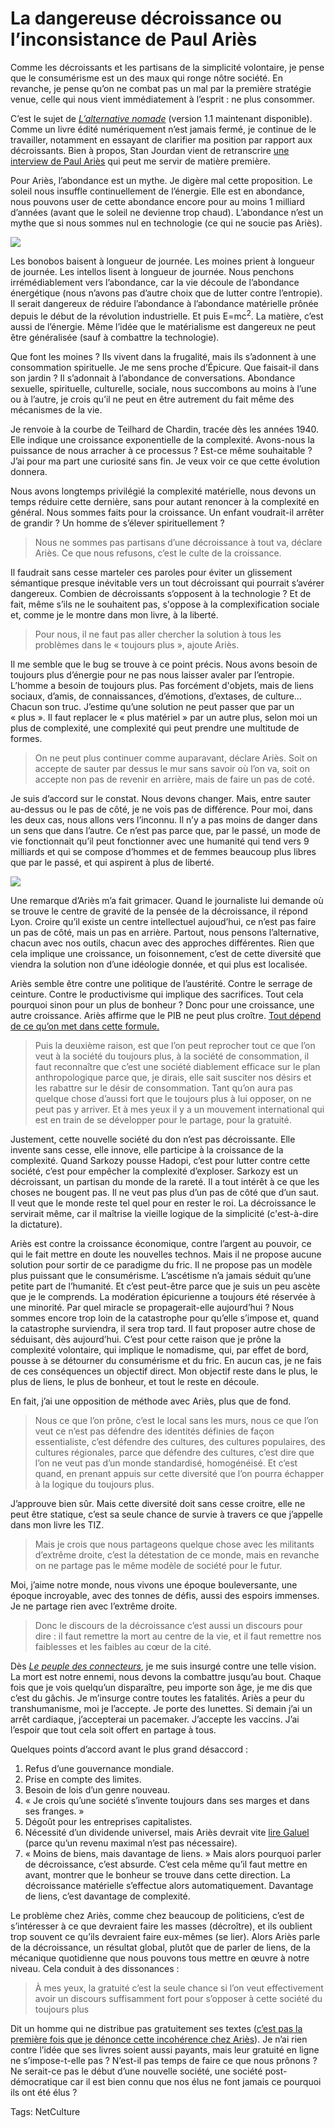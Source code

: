 # La dangereuse décroissance ou l’inconsistance de Paul Ariès

Comme les décroissants et les partisans de la simplicité volontaire, je pense que le consumérisme est un des maux qui ronge nôtre société. En revanche, je pense qu’on ne combat pas un mal par la première stratégie venue, celle qui nous vient immédiatement à l’esprit : ne plus consommer.<span id="more-19048"></span>

C’est le sujet de [*L’alternative nomade*](http://blog.tcrouzet.com/alternative-nomade/) (version 1.1 maintenant disponible). Comme un livre édité numériquement n’est jamais fermé, je continue de le travailler, notamment en essayant de clarifier ma position par rapport aux décroissants. Bien à propos, Stan Jourdan vient de retranscrire [une interview de Paul Ariès](http://www.tetedequenelle.fr/2010/08/paul-aries-decroissance/) qui peut me servir de matière première.

Pour Ariès, l’abondance est un mythe. Je digère mal cette proposition. Le soleil nous insuffle continuellement de l’énergie. Elle est en abondance, nous pouvons user de cette abondance encore pour au moins 1 milliard d’années (avant que le soleil ne devienne trop chaud). L’abondance n’est un mythe que si nous sommes nul en technologie (ce qui ne soucie pas Ariès).

![](http://blog.tcrouzet.comhttps://tcrouzet.com/images_tc/2010/09/Phen-Hum-fig.gif)

Les bonobos baisent à longueur de journée. Les moines prient à longueur de journée. Les intellos lisent à longueur de journée. Nous penchons irrémédiablement vers l’abondance, car la vie découle de l’abondance énergétique (nous n’avons pas d’autre choix que de lutter contre l’entropie). Il serait dangereux de réduire l’abondance à l’abondance matérielle prônée depuis le début de la révolution industrielle. Et puis E=mc<sup>2</sup>. La matière, c’est aussi de l’énergie. Même l’idée que le matérialisme est dangereux ne peut être généralisée (sauf à combattre la technologie).

Que font les moines ? Ils vivent dans la frugalité, mais ils s’adonnent à une consommation spirituelle. Je me sens proche d’Épicure. Que faisait-il dans son jardin ? Il s’adonnait à l’abondance de conversations. Abondance sexuelle, spirituelle, culturelle, sociale, nous succombons au moins à l’une ou à l’autre, je crois qu’il ne peut en être autrement du fait même des mécanismes de la vie.

Je renvoie à la courbe de Teilhard de Chardin, tracée dès les années 1940. Elle indique une croissance exponentielle de la complexité. Avons-nous la puissance de nous arracher à ce processus ? Est-ce même souhaitable ? J’ai pour ma part une curiosité sans fin. Je veux voir ce que cette évolution donnera.

Nous avons longtemps privilégié la complexité matérielle, nous devons un temps réduire cette dernière, sans pour autant renoncer à la complexité en général. Nous sommes faits pour la croissance. Un enfant voudrait-il arrêter de grandir ? Un homme de s’élever spirituellement ?

> Nous ne sommes pas partisans d’une décroissance à tout va, déclare Ariès. Ce que nous refusons, c’est le culte de la croissance.

Il faudrait sans cesse marteler ces paroles pour éviter un glissement sémantique presque inévitable vers un tout décroissant qui pourrait s’avérer dangereux. Combien de décroissants s’opposent à la technologie ? Et de fait, même s’ils ne le souhaitent pas, s'oppose à la complexification sociale et, comme je le montre dans mon livre, à la liberté.

> Pour nous, il ne faut pas aller chercher la solution à tous les problèmes dans le « toujours plus », ajoute Ariès.

Il me semble que le bug se trouve à ce point précis. Nous avons besoin de toujours plus d’énergie pour ne pas nous laisser avaler par l’entropie. L’homme a besoin de toujours plus. Pas forcément d'objets, mais de liens sociaux, d’amis, de connaissances, d’émotions, d’extases, de culture… Chacun son truc. J’estime qu’une solution ne peut passer que par un « plus ». Il faut replacer le « plus matériel » par un autre plus, selon moi un plus de complexité, une complexité qui peut prendre une multitude de formes.

> On ne peut plus continuer comme auparavant, déclare Ariès. Soit on accepte de sauter par dessus le mur sans savoir où l’on va, soit on accepte non pas de revenir en arrière, mais de faire un pas de coté.

Je suis d’accord sur le constat. Nous devons changer. Mais, entre sauter au-dessus ou le pas de côté, je ne vois pas de différence. Pour moi, dans les deux cas, nous allons vers l’inconnu. Il n’y a pas moins de danger dans un sens que dans l’autre. Ce n’est pas parce que, par le passé, un mode de vie fonctionnait qu’il peut fonctionner avec une humanité qui tend vers 9 milliards et qui se compose d’hommes et de femmes beaucoup plus libres que par le passé, et qui aspirent à plus de liberté.

![](http://blog.tcrouzet.comhttps://tcrouzet.com/images_tc/2010/09/Freedom_In_World1-450x313.jpg)

Une remarque d’Ariès m’a fait grimacer. Quand le journaliste lui demande où se trouve le centre de gravité de la pensée de la décroissance, il répond Lyon. Croire qu’il existe un centre intellectuel aujoud’hui, ce n’est pas faire un pas de côté, mais un pas en arrière. Partout, nous pensons l’alternative, chacun avec nos outils, chacun avec des approches différentes. Rien que cela implique une croissance, un foisonnement, c’est de cette diversité que viendra la solution non d’une idéologie donnée, et qui plus est localisée.

Ariès semble être contre une politique de l’austérité. Contre le serrage de ceinture. Contre le productivisme qui implique des sacrifices. Tout cela pourquoi sinon pour un plus de bonheur ? Donc pour une croissance, une autre croissance. Ariès affirme que le PIB ne peut plus croître. [Tout dépend de ce qu’on met dans cette formule.](http://blog.tcrouzet.com/2006/05/30/croissance-illusoire/)

> Puis la deuxième raison, est que l’on peut reprocher tout ce que l’on veut à la société du toujours plus, à la société de consommation, il faut reconnaître que c’est une société diablement efficace sur le plan anthropologique parce que, je dirais, elle sait susciter nos désirs et les rabattre sur le désir de consommation. Tant qu’on aura pas quelque chose d’aussi fort que le toujours plus à lui opposer, on ne peut pas y arriver. Et à mes yeux il y a un mouvement international qui est en train de se développer pour le partage, pour la gratuité.

Justement, cette nouvelle société du don n’est pas décroissante. Elle invente sans cesse, elle innove, elle participe à la croissance de la complexité. Quand Sarkozy pousse Hadopi, c’est pour lutter contre cette société, c’est pour empêcher la complexité d’exploser. Sarkozy est un décroissant, un partisan du monde de la rareté. Il a tout intérêt à ce que les choses ne bougent pas. Il ne veut pas plus d’un pas de côté que d’un saut. Il veut que le monde reste tel quel pour en rester le roi. La décroissance le servirait même, car il maîtrise la vieille logique de la simplicité (c'est-à-dire la dictature).

Ariès est contre la croissance économique, contre l’argent au pouvoir, ce qui le fait mettre en doute les nouvelles technos. Mais il ne propose aucune solution pour sortir de ce paradigme du fric. Il ne propose pas un modèle plus puissant que le consumérisme. L’ascétisme n’a jamais séduit qu’une petite part de l’humanité. Et c’est peut-être parce que je suis un peu ascète que je le comprends. La modération épicurienne a toujours été réservée à une minorité. Par quel miracle se propagerait-elle aujourd’hui ? Nous sommes encore trop loin de la catastrophe pour qu’elle s’impose et, quand la catastrophe surviendra, il sera trop tard. Il faut proposer autre chose de séduisant, dès aujourd’hui. C’est pour cette raison que je prône la complexité volontaire, qui implique le nomadisme, qui, par effet de bord, pousse à se détourner du consumérisme et du fric. En aucun cas, je ne fais de ces conséquences un objectif direct. Mon objectif reste dans le plus, le plus de liens, le plus de bonheur, et tout le reste en découle.

En fait, j’ai une opposition de méthode avec Ariès, plus que de fond.

> Nous ce que l’on prône, c’est le local sans les murs, nous ce que l’on veut ce n’est pas défendre des identités définies de façon essentialiste, c’est défendre des cultures, des cultures populaires, des cultures régionales, parce que défendre des cultures, c’est dire que l’on ne veut pas d’un monde standardisé, homogénéisé. Et c’est quand, en prenant appuis sur cette diversité que l’on pourra échapper à la logique du toujours plus.

J’approuve bien sûr. Mais cette diversité doit sans cesse croitre, elle ne peut être statique, c’est sa seule chance de survie à travers ce que j’appelle dans mon livre les TIZ.

> Mais je crois que nous partageons quelque chose avec les militants d’extrême droite, c’est la détestation de ce monde, mais en revanche on ne partage pas le même modèle de société pour le futur.

Moi, j’aime notre monde, nous vivons une époque bouleversante, une époque incroyable, avec des tonnes de défis, aussi des espoirs immenses. Je ne partage rien avec l’extrême droite.

> Donc le discours de la décroissance c’est aussi un discours pour dire : il faut remettre la mort au centre de la vie, et il faut remettre nos faiblesses et les faibles au cœur de la cité.

Dès [*Le peuple des connecteurs*](http://blog.tcrouzet.com/le-peuple-des-connecteurs/), je me suis insurgé contre une telle vision. La mort est notre ennemi, nous devons la combattre jusqu’au bout. Chaque fois que je vois quelqu’un disparaître, peu importe son âge, je me dis que c’est du gâchis. Je m’insurge contre toutes les fatalités. Ariès a peur du transhumanisme, moi je l’accepte. Je porte des lunettes. Si demain j’ai un arrêt cardiaque, j’accepterai un pacemaker. J’accepte les vaccins. J’ai l’espoir que tout cela soit offert en partage à tous.

Quelques points d’accord avant le plus grand désaccord :

1. Refus d’une gouvernance mondiale.
2. Prise en compte des limites.
3. Besoin de lois d’un genre nouveau.
4. « Je crois qu’une société s’invente toujours dans ses marges et dans ses franges. »
5. Dégoût pour les entreprises capitalistes.
6. Nécessité d’un dividende universel, mais Ariès devrait vite [lire Galuel](http://www.creationmonetaire.info/) (parce qu’un revenu maximal n’est pas nécessaire).
7. « Moins de biens, mais davantage de liens. » Mais alors pourquoi parler de décroissance, c’est absurde. C’est cela même qu’il faut mettre en avant, montrer que le bonheur se trouve dans cette direction. La décroissance matérielle s’effectue alors automatiquement. Davantage de liens, c’est davantage de complexité.

Le problème chez Ariès, comme chez beaucoup de politiciens, c’est de s’intéresser à ce que devraient faire les masses (décroître), et ils oublient trop souvent ce qu’ils devraient faire eux-mêmes (se lier). Alors Ariès parle de la décroissance, un résultat global, plutôt que de parler de liens, de la mécanique quotidienne que nous pouvons tous mettre en œuvre à notre niveau. Cela conduit à des dissonances :

> À mes yeux, la gratuité c’est la seule chance si l’on veut effectivement avoir un discours suffisamment fort pour s’opposer à cette société du toujours plus

Dit un homme qui ne distribue pas gratuitement ses textes ([c’est pas la première fois que je dénonce cette incohérence chez Ariès](http://blog.tcrouzet.com/2010/02/05/trop-tard-pour-la-revolution/)). Je n’ai rien contre l’idée que ses livres soient aussi payants, mais leur gratuité en ligne ne s’impose-t-elle pas ? N’est-il pas temps de faire ce que nous prônons ? Ne serait-ce pas le début d’une nouvelle société, une société post-démocratique car il est bien connu que nos élus ne font jamais ce pourquoi ils ont été élus ?

Tags: NetCulture